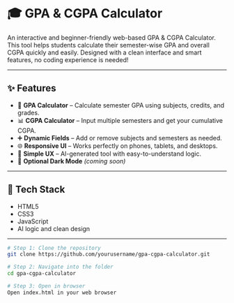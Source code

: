 # 🎓 GPA & CGPA Calculator

An interactive and beginner-friendly web-based GPA & CGPA Calculator. This tool helps students calculate their semester-wise GPA and overall CGPA quickly and easily. Designed with a clean interface and smart features, no coding experience is needed!

---

## ✨ Features

- 🎯 **GPA Calculator** – Calculate semester GPA using subjects, credits, and grades.
- 📊 **CGPA Calculator** – Input multiple semesters and get your cumulative CGPA.
- ➕ **Dynamic Fields** – Add or remove subjects and semesters as needed.
- 🌐 **Responsive UI** – Works perfectly on phones, tablets, and desktops.
- 💬 **Simple UX** – AI-generated tool with easy-to-understand logic.
- 🌙 **Optional Dark Mode** *(coming soon)*

---

## 🔧 Tech Stack

- HTML5  
- CSS3  
- JavaScript  
- AI logic and clean design

---

```bash
# Step 1: Clone the repository
git clone https://github.com/yourusername/gpa-cgpa-calculator.git

# Step 2: Navigate into the folder
cd gpa-cgpa-calculator

# Step 3: Open in browser
Open index.html in your web browser
